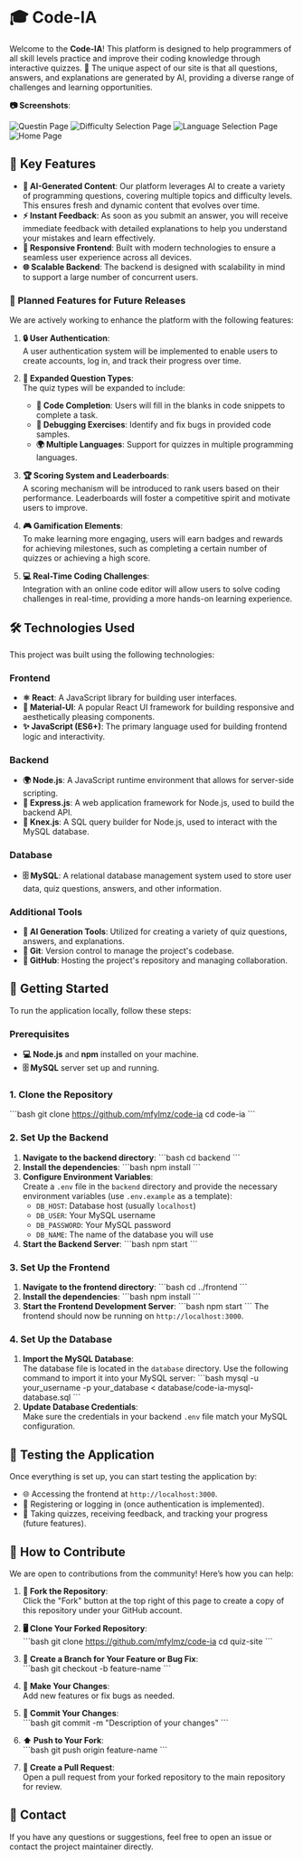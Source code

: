 
# 🎓 Code-IA

Welcome to the **Code-IA**! This platform is designed to help programmers of all skill levels practice and improve their coding knowledge through interactive quizzes. 🌟 The unique aspect of our site is that all questions, answers, and explanations are generated by AI, providing a diverse range of challenges and learning opportunities.

**📷 Screenshots**:  
  
![Questin Page](https://github.com/user-attachments/assets/f1d0dcdd-d687-4786-955d-207c9a519288)
![Difficulty Selection Page](https://github.com/user-attachments/assets/1def1607-d79e-47a5-ab26-88883e311745)
![Language Selection Page](https://github.com/user-attachments/assets/374eabed-508d-4daf-b373-afa202e7c649)
![Home Page](https://github.com/user-attachments/assets/535f673e-5fe7-4e68-b171-8f7e4ecaad35)

## 🚀 Key Features

- **🧠 AI-Generated Content**: Our platform leverages AI to create a variety of programming questions, covering multiple topics and difficulty levels. This ensures fresh and dynamic content that evolves over time.
- **⚡ Instant Feedback**: As soon as you submit an answer, you will receive immediate feedback with detailed explanations to help you understand your mistakes and learn effectively.
- **📱 Responsive Frontend**: Built with modern technologies to ensure a seamless user experience across all devices.
- **🌐 Scalable Backend**: The backend is designed with scalability in mind to support a large number of concurrent users.
  
### 🌟 Planned Features for Future Releases

We are actively working to enhance the platform with the following features:

1. **🔒 User Authentication**:  
   A user authentication system will be implemented to enable users to create accounts, log in, and track their progress over time.

2. **📝 Expanded Question Types**:  
   The quiz types will be expanded to include:
   - **🧩 Code Completion**: Users will fill in the blanks in code snippets to complete a task.
   - **🐞 Debugging Exercises**: Identify and fix bugs in provided code samples.
   - **🌍 Multiple Languages**: Support for quizzes in multiple programming languages.

3. **🏆 Scoring System and Leaderboards**:  
   A scoring mechanism will be introduced to rank users based on their performance. Leaderboards will foster a competitive spirit and motivate users to improve.

4. **🎮 Gamification Elements**:  
   To make learning more engaging, users will earn badges and rewards for achieving milestones, such as completing a certain number of quizzes or achieving a high score.

5. **💻 Real-Time Coding Challenges**:  
   Integration with an online code editor will allow users to solve coding challenges in real-time, providing a more hands-on learning experience.

## 🛠️ Technologies Used

This project was built using the following technologies:

### Frontend
- **⚛️ React**: A JavaScript library for building user interfaces.
- **🎨 Material-UI**: A popular React UI framework for building responsive and aesthetically pleasing components.
- **✨ JavaScript (ES6+)**: The primary language used for building frontend logic and interactivity.

### Backend
- **🌍 Node.js**: A JavaScript runtime environment that allows for server-side scripting.
- **🚀 Express.js**: A web application framework for Node.js, used to build the backend API.
- **🔗 Knex.js**: A SQL query builder for Node.js, used to interact with the MySQL database.

### Database
- **🗄️ MySQL**: A relational database management system used to store user data, quiz questions, answers, and other information.

### Additional Tools
- **🤖 AI Generation Tools**: Utilized for creating a variety of quiz questions, answers, and explanations.
- **🌲 Git**: Version control to manage the project's codebase.
- **🐙 GitHub**: Hosting the project's repository and managing collaboration.

## 🏁 Getting Started

To run the application locally, follow these steps:

### Prerequisites

- **💻 Node.js** and **npm** installed on your machine.
- **🗄️ MySQL** server set up and running.

### 1. Clone the Repository

\`\`\`bash
git clone https://github.com/mfylmz/code-ia
cd code-ia
\`\`\`

### 2. Set Up the Backend

1. **Navigate to the backend directory**:
   \`\`\`bash
   cd backend
   \`\`\`
2. **Install the dependencies**:
   \`\`\`bash
   npm install
   \`\`\`
3. **Configure Environment Variables**:  
   Create a `.env` file in the `backend` directory and provide the necessary environment variables (use `.env.example` as a template):
   - `DB_HOST`: Database host (usually `localhost`)
   - `DB_USER`: Your MySQL username
   - `DB_PASSWORD`: Your MySQL password
   - `DB_NAME`: The name of the database you will use
4. **Start the Backend Server**:
   \`\`\`bash
   npm start
   \`\`\`

### 3. Set Up the Frontend

1. **Navigate to the frontend directory**:
   \`\`\`bash
   cd ../frontend
   \`\`\`
2. **Install the dependencies**:
   \`\`\`bash
   npm install
   \`\`\`
3. **Start the Frontend Development Server**:
   \`\`\`bash
   npm start
   \`\`\`
   The frontend should now be running on `http://localhost:3000`.

### 4. Set Up the Database

1. **Import the MySQL Database**:  
   The database file is located in the `database` directory. Use the following command to import it into your MySQL server:
   \`\`\`bash
   mysql -u your_username -p your_database < database/code-ia-mysql-database.sql
   \`\`\`
2. **Update Database Credentials**:  
   Make sure the credentials in your backend `.env` file match your MySQL configuration.

## 🧪 Testing the Application

Once everything is set up, you can start testing the application by:

- 🌐 Accessing the frontend at `http://localhost:3000`.
- 🔐 Registering or logging in (once authentication is implemented).
- 📝 Taking quizzes, receiving feedback, and tracking your progress (future features).

## 🤝 How to Contribute

We are open to contributions from the community! Here’s how you can help:

1. **🍴 Fork the Repository**:  
   Click the "Fork" button at the top right of this page to create a copy of this repository under your GitHub account.

2. **🖥️ Clone Your Forked Repository**:  
   \`\`\`bash
   git clone https://github.com/mfylmz/code-ia
   cd quiz-site
   \`\`\`

3. **🌿 Create a Branch for Your Feature or Bug Fix**:  
   \`\`\`bash
   git checkout -b feature-name
   \`\`\`

4. **🔨 Make Your Changes**:  
   Add new features or fix bugs as needed.

5. **💾 Commit Your Changes**:  
   \`\`\`bash
   git commit -m "Description of your changes"
   \`\`\`

6. **⬆️ Push to Your Fork**:  
   \`\`\`bash
   git push origin feature-name
   \`\`\`

7. **📩 Create a Pull Request**:  
   Open a pull request from your forked repository to the main repository for review.


## 📧 Contact

If you have any questions or suggestions, feel free to open an issue or contact the project maintainer directly.
